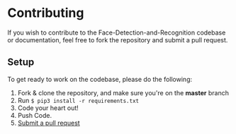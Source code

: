 # Contributing
If you wish to contribute to the Face-Detection-and-Recognition codebase or documentation, feel free to fork the repository and submit a
pull request.

## Setup

To get ready to work on the codebase, please do the following:

1. Fork & clone the repository, and make sure you're on the **master** branch
2. Run `$ pip3 install -r requirements.txt`
3. Code your heart out!
4. Push Code.
4. [Submit a pull request](https://github.com/ShahrozTanveer/Face-Detection-and-Recognition/compare)

